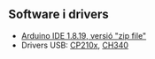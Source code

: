 ## Software i drivers

- [Arduino IDE 1.8.19, versió "zip file"](https://www.arduino.cc/en/software)
- Drivers USB: [CP210x](https://www.silabs.com/documents/public/software/CP210x_Universal_Windows_Driver.zip), [CH340](https://www-wch-cn.translate.goog/downloads/CH341SER_ZIP.html?_x_tr_sl=zh-CN&_x_tr_tl=en&_x_tr_hl=es&_x_tr_sch=http)
